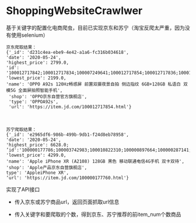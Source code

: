 # ShoppingWebsiteCrawlwer
基于关键字的配置化电商爬虫，目前已实现京东和苏宁（淘宝反爬太严重，因为没有使用selenium）

    京东爬取结果：
    {'_id': 'd231c4ea-ebe9-4e42-a1a6-fc316b034618',
    'date': '2020-05-24',
    'highest_price': 2799.0,
    'id': '100012717842;100012717834;100007249641;100012717854;100012717836;100013289672;100013289670',
    'lowest_price': 2199.0,
    'name': 'OPPO A92s 120Hz畅感屏 前置双摄夜景自拍 侧边指纹 6GB+128GB 私语白 双模5G 全面屏拍照智能手机',
     'shop': 'OPPO京东自营官方旗舰店',
     'type': 'OPPOA92s',
     'url': 'https://item.jd.com/100012717854.html'}
<br>

    苏宁爬取结果：
    {'_id': 'e2965df6-986b-499b-9db1-f24d8eb78958',
    'date': '2020-05-24',
    'highest_price': 6628.0;
    ’id':'100000177786;100003742983;100010822310;100000897664;100000287141;100010822298;100000764279;100000177774;100006300012;100010822340;100000897658;100000177758',
    'lowest_price': 4299.0,
    'name': 'Apple iPhone XR (A2108) 128GB 黑色 移动联通电信4G手机 双卡双待',
    'shop': 'Apple产品京东自营旗舰店',
    type': 'AppleiPhone XR',
    ‘url': 'https://item.jd.com/100000177760.html'}

实现了API接口

* 传入京东或苏宁商品url，返回页面抓取url信息

* 传入关键字和要爬取的个数，得到京东、苏宁推荐的前item_num个数商品
